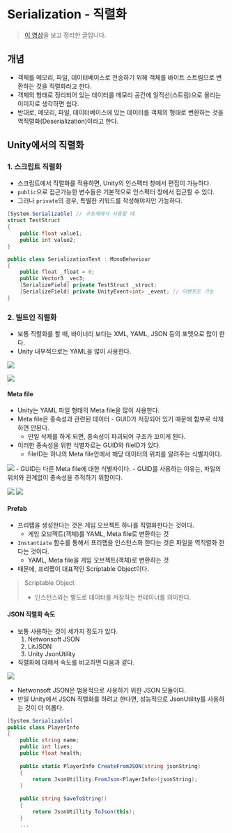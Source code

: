 # Serialization - 직렬화
> [이 영상](https://youtu.be/kEu_AQ_Es-8?feature=shared)을 보고 정리한 글입니다.

## 개념
- 객체를 메모리, 파일, 데이터베이스로 전송하기 위해 객체를 바이트 스트림으로 변환하는 것을 직렬화라고 한다.
- 객체의 형태로 정리되어 있는 데이터를 메모리 공간에 일직선(스트림)으로 올리는 이미지로 생각하면 쉽다.
- 반대로, 메모리, 파일, 데이터베이스에 있는 데이터를 객체의 형태로 변환하는 것을 역직렬화(Deserialization)이라고 한다.

## Unity에서의 직렬화

### 1. 스크립트 직렬화
- 스크립트에서 직렬화를 적용하면, Unity의 인스펙터 창에서 편집이 가능하다.
- `public`으로 접근가능한 변수들은 기본적으로 인스펙터 창에서 접근할 수 있다.
- 그러나 `private`의 경우, 특별한 키워드를 작성해야지만 가능하다.

```C#
[System.Serializable] // 구조체에서 사용할 때
struct TestStruct
{
	public float value1;
	public int value2;
}

public class SerializationTest : MonoBehaviour
{
	public float _float = 0;
	public Vector3 _vec3;
	[SerializeField] private TestStruct _struct;
	[SerializeField] private UnityEvent<int> _event; // 이벤트도 가능
}
```

### 2. 빌트인 직렬화
- 보통 직렬화를 할 때, 바이너리 보다는 XML, YAML, JSON 등의 포멧으로 많이 한다.
- Unity 내부적으로는 YAML을 많이 사용한다.

![](../src/2024-12-16/prefab.png)

![](../src/2024-12-16/prefapYAML.png)

#### Meta file
- Unity는 YAML 파일 형태의 Meta file을 많이 사용한다.
- Meta file은 종속성과 관련된 데이터 - GUID가 저장되어 있기 때문에 함부로 삭제하면 안된다.
	- 만일 삭제를 하게 되면, 종속성이 파괴되어 구조가 꼬이게 된다.
- 이러한 종속성을 위한 식별자로는 GUID와 fileID가 있다.
	- fileID는 하나의 Meta file안에서 해당 데이터의 위치를 알려주는 식별자이다.

![](../src/2024-12-16/fileID.png)
	- GUID는 다른 Meta file에 대한 식별자이다.
		- GUID를 사용하는 이유는, 파일의 위치와 관계없이 종속성을 추적하기 위함이다.

![](../src/2024-12-16/GUID1.png)
![](../src/2024-12-16/GUID2.png)

#### Prefab
- 프리팹을 생성한다는 것은 게임 오브젝트 하나를 직렬화한다는 것이다.
	- 게임 오브젝트(객체)를 YAML, Meta file로 변환하는 것
- `Instantiate` 함수를 통해서 프리팹을 인스턴스화 한다는 것은 파일을 역직렬화 한다는 것이다.
	- YAML, Meta file을 게임 오브젝트(객체)로 변환하는 것
- 때문에, 프리팹이 대표적인 Scriptable Object이다.
> Scriptable Object
> - 인스턴스와는 별도로 데이터를 저장하는 컨테이너를 의미한다.

#### JSON 직렬화 속도
- 보통 사용하는 것이 세가지 정도가 있다.
	1. Netwonsoft JSON
	2. LitJSON
	3. Unity JsonUtility
- 직렬화에 대해서 속도를 비교하면 다음과 같다.

![](../src/2024-12-16/json.png)
- Netwonsoft JSON은 범용적으로 사용하기 위한 JSON 모듈이다.
- 만일 Unity에서 JSON 직렬화를 하려고 한다면, 성능적으로 JsonUtility를 사용하는 것이 더 이롭다.

```C#
[System.Serializable]
public class PlayerInfo
{
	public string name;
	public int lives;
	public float health;
	
	public static PlayerInfo CreateFromJSON(string jsonString)
	{
		return JsonUtillity.FromJson<PlayerInfo>(jsonString);
	}
	
	public string SaveToString()
	{
		return JsonUtillity.ToJson(this);
	}
	...
```